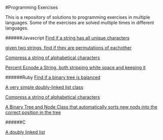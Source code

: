 #Programming Exercises

This is a repository of solutions to programming exercises in multiple languages. Some of the 
exercises are solved multiple times in different languages. 

######Javascript
[Find if a string has all unique characters](javascript/has-all-uniq-chars.js) 

[given two strings, find if they are permutations of eachother](javascript/permutation-finder.js)

[Compress a string of alphabetical characters](javascript/string_compressor.js)

[Percent Ecnode a String, both stripping white space and keeping it](javascript/percent-encoding-string.js)

######Ruby
[Find if a binary tree is balanced](ruby/is_balanced_tree.rb)

[A very simple doubly-linked list class](ruby/linked_list.rb)

[Compress a string of alphabetical characters](ruby/string_compressor.rb)

[A Binary Tree and Node Class that automatically sorts new nods into the correct position in the tree](ruby/binary_tree.rb)

######C

[A doubly linked list](c/double_linked_list.c)
